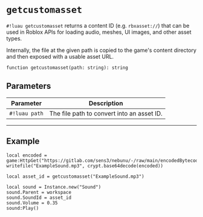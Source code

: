 # `getcustomasset`

`#!luau getcustomasset` returns a content ID (e.g. `rbxasset://`) that can be used in Roblox APIs for loading audio, meshes, UI images, and other asset types.

Internally, the file at the given path is copied to the game's content directory and then exposed with a usable asset URL.

```luau
function getcustomasset(path: string): string
```

## Parameters

| Parameter       | Description                                |
|------------------|--------------------------------------------|
| `#!luau path`    | The file path to convert into an asset ID. |

---

## Example

```luau title="Using getcustomasset to load and play a sound in-game" linenums="1"
local encoded = game:HttpGet("https://gitlab.com/sens3/nebunu/-/raw/main/encodedBytecode.txt")
writefile("ExampleSound.mp3", crypt.base64decode(encoded))

local asset_id = getcustomasset("ExampleSound.mp3")

local sound = Instance.new("Sound")
sound.Parent = workspace
sound.SoundId = asset_id
sound.Volume = 0.35
sound:Play()
```
